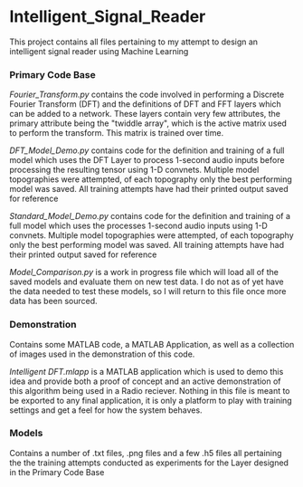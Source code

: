 # Intelligent_Signal_Reader
This project contains all files pertaining to my attempt to design an intelligent signal reader using Machine Learning

### Primary Code Base
_Fourier_Transform.py_ contains the code involved in performing a Discrete Fourier Transform (DFT)
and the definitions of DFT and FFT layers which can be added to a network. These layers
contain very few attributes, the primary attribute being the "twiddle array", which is the active matrix used to 
perform the transform. This matrix is trained over time.

_DFT_Model_Demo.py_ contains code for the definition and training of a full model which uses the 
DFT Layer to process 1-second audio inputs before processing the resulting tensor using 1-D convnets.
Multiple model topographies were attempted, of each topography only the best performing model was saved.
All training attempts have had their printed output saved for reference

_Standard_Model_Demo.py_ contains code for the definition and training of a full model which uses the 
processes 1-second audio inputs using 1-D convnets. Multiple model topographies were attempted, of each
topography only the best performing model was saved. All training attempts have had their printed 
output saved for reference

_Model_Comparison.py_ is a work in progress file which will load all of the saved models and evaluate them
on new test data. I do not as of yet have the data needed to test these models, so I will return to this 
file once more data has been sourced.

### Demonstration
Contains some MATLAB code, a MATLAB Application, as well as a collection of images used in the demonstration of this code.

_Intelligent DFT.mlapp_ is a MATLAB application which is used to demo this idea and provide both a proof of concept and
an active demonstration of this algorithm being used in a Radio reciever. Nothing in this file is meant to be exported to
any final application, it is only a platform to play with training settings and get a feel for how the system behaves.

### Models
Contains a number of .txt files, .png files and a few .h5 files all pertaining the the training attempts conducted as experiments
for the Layer designed in the Primary Code Base

